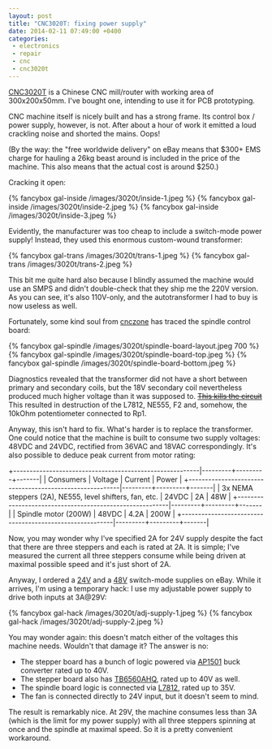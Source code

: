 ```yaml
---
layout: post
title: "CNC3020T: fixing power supply"
date: 2014-02-11 07:49:00 +0400
categories:
 - electronics
 - repair
 - cnc
 - cnc3020t
---
```


[CNC3020T][] is a Chinese CNC mill/router with working area of 300x200x50mm. I've bought
one, intending to use it for PCB prototyping.

[cnc3020t]: http://www.ebay.com/itm170794739687

CNC machine itself is nicely built and has a strong frame. Its control box / power supply, however,
is not. After about a hour of work it emitted a loud crackling noise and shorted the mains. Oops!

<!--more-->

(By the way: the "free worldwide delivery" on eBay means that $300+ EMS charge for hauling a 26kg
beast around is included in the price of the machine. This also means that the actual cost is
around $250.)

Cracking it open:

{% fancybox gal-inside /images/3020t/inside-1.jpeg %}
{% fancybox gal-inside /images/3020t/inside-2.jpeg %}
{% fancybox gal-inside /images/3020t/inside-3.jpeg %}

Evidently, the manufacturer was too cheap to include a switch-mode power supply! Instead, they used
this enormous custom-wound transformer:

{% fancybox gal-trans /images/3020t/trans-1.jpeg %}
{% fancybox gal-trans /images/3020t/trans-2.jpeg %}

This bit me quite hard also because I blindly assumed the machine would use an SMPS and didn't
double-check that they ship me the 220V version. As you can see, it's also 110V-only, and
the autotransformer I had to buy is now useless as well.

Fortunately, some kind soul from [cnczone][pw3024] has traced the spindle control board:

[pw3024]: http://www.cnczone.com/forums/chinese_machines/201446-burnt_resistor_yoc-pw3024.html

{% fancybox gal-spindle /images/3020t/spindle-board-layout.jpeg 700 %}
{% fancybox gal-spindle /images/3020t/spindle-board-top.jpeg %}
{% fancybox gal-spindle /images/3020t/spindle-board-bottom.jpeg %}

Diagnostics revealed that the transformer did not have a short between primary and secondary coils,
but the 18V secondary coil nevertheless produced much higher voltage than it was supposed to.
<del>[This kills the circuit][crab]</del> This resulted in destruction of the L7812, NE555, F2 and,
somehow, the 10kOhm potentiometer connected to Rp1.

[crab]: http://static1.fjcdn.com/comments/4559246+_1694f851eb77646acc2a8ce5ef9d6283.jpg

Anyway, this isn't hard to fix. What's harder is to replace the transformer. One could notice
that the machine is built to consume two supply voltages: 48VDC and 24VDC, rectified from
36VAC and 18VAC correspondingly. It's also possible to deduce peak current from motor rating:

+---------------------------------------------------------|---------+---------+-------|
| Consumers                                               | Voltage | Current | Power |
+---------------------------------------------------------|---------+---------+-------|
| 3x NEMA steppers (2A), NE555, level shifters, fan, etc. | 24VDC   | 2A      | 48W   |
+---------------------------------------------------------|---------+---------+-------|
| Spindle motor (200W)                                    | 48VDC   | 4.2A    | 200W  |
+---------------------------------------------------------|---------+---------+-------|

Now, you may wonder why I've specified 2A for 24V supply despite the fact that there are three
steppers and each is rated at 2A. It is simple; I've measured the current all three steppers
consume while being driven at maximal possible speed and it's just short of 2A.

Anyway, I ordered a [24V][24v-supply] and a [48V][48v-supply] switch-mode supplies on eBay. While
it arrives, I'm using a temporary hack: I use my adjustable power supply to drive both inputs
at 3A@29V:

[24v-supply]: http://www.ebay.com/itm/200914674637
[48v-supply]: http://www.ebay.com/itm/121214164830

{% fancybox gal-hack /images/3020t/adj-supply-1.jpeg %}
{% fancybox gal-hack /images/3020t/adj-supply-2.jpeg %}

You may wonder again: this doesn't match either of the voltages this machine needs. Wouldn't that
damage it? The answer is no:

  * The stepper board has a bunch of logic powered via [AP1501][] buck converter rated
    up to 40V.
  * The stepper board also has [TB6560AHQ][], rated up to 40V as well.
  * The spindle board logic is connected via [L7812][], rated up to 35V.
  * The fan is connected directly to 24V input, but it doesn't seem to mind.

[ap1501]:    http://www.diodes.com/datasheets/AP1501.pdf
[tb6560ahq]: http://www.glyn.de/data/glyn/media/doc/TB6560AHQ_AFG-20080407.pdf
[l7812]:     http://datasheet.octopart.com/L7812CV-STMicroelectronics-datasheet-7271552.pdf

The result is remarkably nice. At 29V, the machine consumes less than 3A (which is the limit
for my power supply) with all three steppers spinning at once and the spindle at maximal speed.
So it is a pretty convenient workaround.
